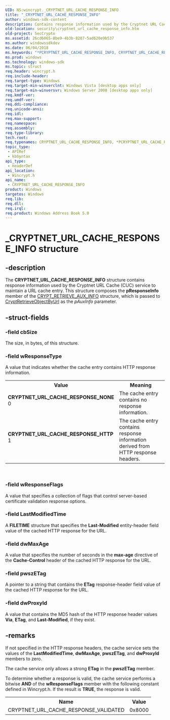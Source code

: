 ```yaml
---
UID: NS:wincrypt._CRYPTNET_URL_CACHE_RESPONSE_INFO
title: "_CRYPTNET_URL_CACHE_RESPONSE_INFO"
author: windows-sdk-content
description: Contains response information used by the Cryptnet URL Cache (CUC) service to maintain a URL cache entry.
old-location: security\cryptnet_url_cache_response_info.htm
old-project: SecCrypto
ms.assetid: 26cd6065-8be9-4b3b-8207-5ad620e9b537
ms.author: windowssdkdev
ms.date: 06/04/2018
ms.keywords: "*PCRYPTNET_URL_CACHE_RESPONSE_INFO, CRYPTNET_URL_CACHE_RESPONSE_HTTP, CRYPTNET_URL_CACHE_RESPONSE_INFO, CRYPTNET_URL_CACHE_RESPONSE_INFO structure [Security], CRYPTNET_URL_CACHE_RESPONSE_NONE, PCRYPTNET_URL_CACHE_RESPONSE_INFO, PCRYPTNET_URL_CACHE_RESPONSE_INFO structure pointer [Security], _CRYPTNET_URL_CACHE_RESPONSE_INFO, security.cryptnet_url_cache_response_info, wincrypt/CRYPTNET_URL_CACHE_RESPONSE_INFO, wincrypt/PCRYPTNET_URL_CACHE_RESPONSE_INFO"
ms.prod: windows
ms.technology: windows-sdk
ms.topic: struct
req.header: wincrypt.h
req.include-header: 
req.target-type: Windows
req.target-min-winverclnt: Windows Vista [desktop apps only]
req.target-min-winversvr: Windows Server 2008 [desktop apps only]
req.kmdf-ver: 
req.umdf-ver: 
req.ddi-compliance: 
req.unicode-ansi: 
req.idl: 
req.max-support: 
req.namespace: 
req.assembly: 
req.type-library: 
tech.root: 
req.typenames: CRYPTNET_URL_CACHE_RESPONSE_INFO, *PCRYPTNET_URL_CACHE_RESPONSE_INFO
topic_type:
 - APIRef
 - kbSyntax
api_type:
 - HeaderDef
api_location:
 - Wincrypt.h
api_name:
 - CRYPTNET_URL_CACHE_RESPONSE_INFO
product: Windows
targetos: Windows
req.lib: 
req.dll: 
req.irql: 
req.product: Windows Address Book 5.0
---
```


# _CRYPTNET_URL_CACHE_RESPONSE_INFO structure


## -description


The <b>CRYPTNET_URL_CACHE_RESPONSE_INFO</b> structure contains response information used by the Cryptnet URL Cache (CUC) service to maintain a URL cache entry. This structure composes the <b>pResponseInfo</b> member of the <a href="https://msdn.microsoft.com/33ea51e7-c3e3-4cf8-ade0-099cb8b2e651">CRYPT_RETRIEVE_AUX_INFO</a> structure, which is passed to <a href="https://msdn.microsoft.com/2e205f97-be9b-4358-ba22-d475b6a250b7">CryptRetrieveObjectByUrl</a> as the <i>pAuxInfo</i> parameter.


## -struct-fields




### -field cbSize

The size, in bytes, of this structure.


### -field wResponseType

A value that indicates whether the cache entry contains HTTP response information.

<table>
<tr>
<th>Value</th>
<th>Meaning</th>
</tr>
<tr>
<td width="40%"><a id="CRYPTNET_URL_CACHE_RESPONSE_NONE"></a><a id="cryptnet_url_cache_response_none"></a><dl>
<dt><b>CRYPTNET_URL_CACHE_RESPONSE_NONE</b></dt>
<dt>0</dt>
</dl>
</td>
<td width="60%">
The cache entry contains no response information.

</td>
</tr>
<tr>
<td width="40%"><a id="CRYPTNET_URL_CACHE_RESPONSE_HTTP"></a><a id="cryptnet_url_cache_response_http"></a><dl>
<dt><b>CRYPTNET_URL_CACHE_RESPONSE_HTTP</b></dt>
<dt>1</dt>
</dl>
</td>
<td width="60%">
The cache entry contains response information derived from HTTP response headers.

</td>
</tr>
</table>
 


### -field wResponseFlags

A value that specifies a collection of flags that control server-based certificate validation response options.


### -field LastModifiedTime

A <b>FILETIME</b> structure that specifies the <b>Last-Modified</b> entity-header field value  of the cached HTTP response for the URL.


### -field dwMaxAge

A value that specifies the number of seconds in the <b>max-age</b> directive  of the <b>Cache-Control</b> header of the cached HTTP response for the URL.


### -field pwszETag

A pointer to a string that contains the <b>ETag</b> response-header field value of the cached HTTP response for the URL.


### -field dwProxyId

A value that contains the MD5 hash of the HTTP response header values <b>Via</b>, <b>ETag</b>, and <b>Last-Modified</b>, if they exist.


## -remarks



If not specified in the HTTP response headers, the cache service sets the values of the <b>LastModifiedTime</b>, <b>dwMaxAge</b>, <b>pwszETag</b>, and <b>dwProxyId</b> members to zero.

The cache service only allows a strong <b>ETag</b> in the <b>pwszETag</b> member.

To determine whether a response is valid, the cache service performs a bitwise <b>AND</b> of the <b>wResponseFlags</b> member with the following constant defined in Wincrypt.h. If the result is <b>TRUE</b>, the response is valid.

<table>
<tr>
<th>Name</th>
<th>Value</th>
</tr>
<tr>
<td>CRYPTNET_URL_CACHE_RESPONSE_VALIDATED</td>
<td>0x8000</td>
</tr>
</table>
 



